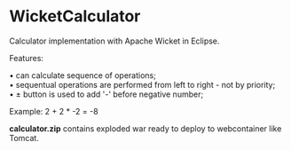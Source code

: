 # WicketCalculator

Calculator implementation with Apache Wicket in Eclipse.

Features:

• can calculate sequence of operations;<br>
• sequentual operations are performed from left to right - not by priority;<br>
• ± button is used to add '-' before negative number;<br>

Example: 2 + 2 * -2 = -8

<b>calculator.zip</b> contains exploded war ready to deploy to webcontainer like Tomcat.
